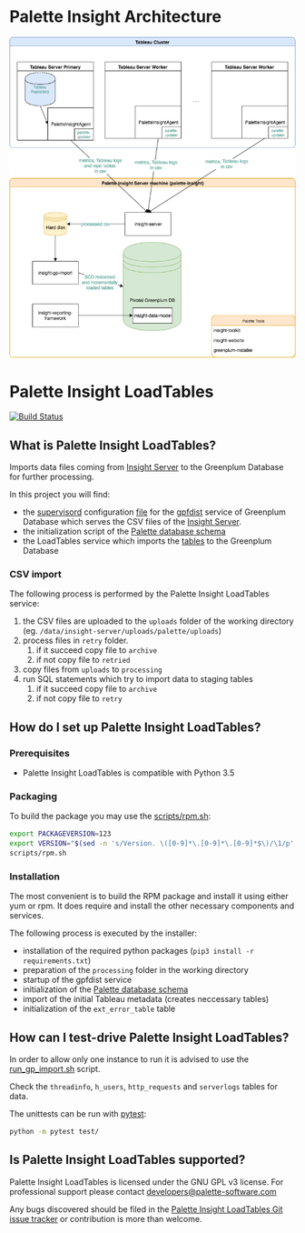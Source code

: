# Palette Insight Architecture

![Palette Insight Architecture](https://github.com/palette-software/palette-insight/blob/master/insight-system-diagram.png?raw=true)

# Palette Insight LoadTables
[Insight Server]: https://github.com/palette-software/insight-server
[Palette database schema]: rpm-build/opt/insight-gp-import/init_palette_schema.sql
[![Build Status](https://travis-ci.com/palette-software/insight-gp-import.svg?token=qWG5FJDvsjLrsJpXgxSJ&branch=master)](https://travis-ci.com/palette-software/insight-gp-import)

## What is Palette Insight LoadTables?

Imports data files coming from [Insight Server] to the Greenplum Database for further processing.

In this project you will find:

- the [supervisord](http://supervisord.org/) configuration
 [file](rpm-build/etc/supervisord.d/insight-gpfdist.ini) for the
 [gpfdist](http://gpdb.docs.pivotal.io/4340/utility_guide/admin_utilities/gpfdist.html)
 service of Greenplum Database which serves the CSV files of the [Insight Server].
- the initialization script of the [Palette database schema]
- the LoadTables service which imports the [tables](rpm-build/etc/palette-insight-server/gp-import-config.yml)
 to the Greenplum Database

### CSV import

The following process is performed by the Palette Insight LoadTables service:

1. the CSV files are uploaded to the `uploads` folder of the working directory (eg. `/data/insight-server/uploads/palette/uploads`)
2. process files in `retry` folder.
    1. if it succeed copy file to `archive`
    2. if not copy file to `retried`
3. copy files from `uploads` to `processing`
4. run SQL statements which try to import data to staging tables
    1. if it succeed copy file to `archive`
    2. if not copy file to `retry`

## How do I set up Palette Insight LoadTables?

### Prerequisites

- Palette Insight LoadTables is compatible with Python 3.5

### Packaging

To build the package you may use the [scripts/rpm.sh](scripts/rpm.sh):

```bash
export PACKAGEVERSION=123
export VERSION="$(sed -n 's/Version. \([0-9]*\.[0-9]*\.[0-9]*$\)/\1/p' < rpm-build/etc/palette-insight-server/gp-import-config.yml)".$PACKAGEVERSION
scripts/rpm.sh
```

### Installation

The most convenient is to build the RPM package and install it using either yum or rpm.
It does require and install the other necessary components and services.

The following process is executed by the installer:

- installation of the required python packages (`pip3 install -r requirements.txt`)
- preparation of the `processing` folder in the working directory
- startup of the gpfdist service
- initialization of the [Palette database schema]
- import of the initial Tableau metadata (creates neccessary tables)
- initialization of the `ext_error_table` table

## How can I test-drive Palette Insight LoadTables?

In order to allow only one instance to run it is advised to use the [run_gp_import.sh](run_gp_import.sh) script.

Check the `threadinfo`, `h_users`, `http_requests` and `serverlogs` tables for data.

The unittests can be run with [pytest](http://doc.pytest.org):

```bash
python -m pytest test/
```

## Is Palette Insight LoadTables supported?

Palette Insight LoadTables is licensed under the GNU GPL v3 license. For professional support please contact developers@palette-software.com

Any bugs discovered should be filed in the [Palette Insight LoadTables Git issue tracker](https://github.com/palette-software/insight-gp-import/issues) or contribution is more than welcome.
